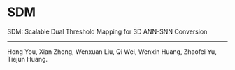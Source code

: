 # SDM
SDM: Scalable Dual Threshold Mapping for 3D ANN-SNN Conversion
****
Hong You, Xian Zhong, Wenxuan Liu, Qi Wei, Wenxin Huang, Zhaofei Yu, Tiejun Huang.

